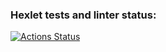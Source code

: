 ### Hexlet tests and linter status:
[![Actions Status](https://github.com/prplhd/java-project-71/actions/workflows/hexlet-check.yml/badge.svg)](https://github.com/prplhd/java-project-71/actions)